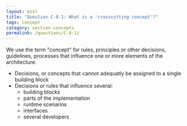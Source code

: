 ```yaml
---
layout: post
title: "Question C-8-1: What is a 'crosscutting concept'?"
tags: concept
category: section-concepts
permalink: /questions/C-8-1/
---
```



We use the term "concept" for rules, principles or other
decisions, guidelines, processes that influence one or more
elements of the architecture.

* Decisions, or concepts that cannot adequatly be assigned to a single building block
* Decisions or rules that influence several:
  * building blocks
  * parts of the implementation
  * runtime scenarios
  * interfaces
  * several developers
